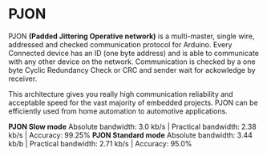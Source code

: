 PJON 
====

PJON **(Padded Jittering Operative network)** is a multi-master, single wire, addressed and checked communication protocol for Arduino. Every Connected device has an ID (one byte address) and is able to communicate with any other device on the network. 
Communication is checked by a one byte Cyclic Redundancy Check or CRC and sender wait for ackowledge by receiver.


This architecture gives you really high communication reliability and acceptable speed for the vast majority of embedded projects. PJON can be efficiently used from home automation to automotive applications.

**PJON Slow mode**
Absolute bandwidth: 3.0 kb/s | Practical bandwidth: 2.38 kb/s | Accuracy: 99.25%
**PJON Standard mode**
Absolute bandwidth: 3.44 kb/b | Practical bandwidth: 2.71 kb/s | Accuracy: 95.0%

